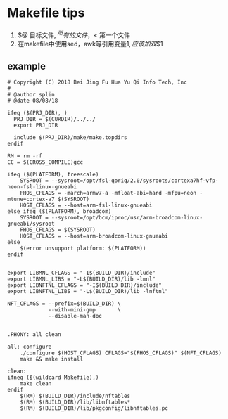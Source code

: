 # Makefile tips
1. $@ 目标文件, $^所有的文件，$< 第一个文件
2. 在makefile中使用sed，awk等引用变量$1,应该加双$$1

## example
    
    # Copyright (C) 2018 Bei Jing Fu Hua Yu Qi Info Tech, Inc
    #
    # @author splin
    # @date 08/08/18

    ifeq ($(PRJ_DIR), )
      PRJ_DIR = $(CURDIR)/../../
      export PRJ_DIR

      include $(PRJ_DIR)/make/make.topdirs
    endif

    RM = rm -rf 
    CC = $(CROSS_COMPILE)gcc
     
    ifeq ($(PLATFORM), freescale)
        SYSROOT = --sysroot=/opt/fsl-qoriq/2.0/sysroots/cortexa7hf-vfp-neon-fsl-linux-gnueabi
        FHOS_CFLAGS = -march=armv7-a -mfloat-abi=hard -mfpu=neon -mtune=cortex-a7 $(SYSROOT)
        HOST_CFLAGS = --host=arm-fsl-linux-gnueabi
    else ifeq ($(PLATFORM), broadcom)
        SYSROOT = --sysroot=/opt/bcm/iproc/usr/arm-broadcom-linux-gnueabi/sysroot
        FHOS_CFLAGS = $(SYSROOT)
        HOST_CFLAGS = --host=arm-broadcom-linux-gnueabi
    else
        $(error unsupport platform: $(PLATFORM))
    endif


    export LIBMNL_CFLAGS = "-I$(BUILD_DIR)/include"
    export LIBMNL_LIBS = "-L$(BUILD_DIR)/lib -lmnl"
    export LIBNFTNL_CFLAGS = "-I$(BUILD_DIR)/include"
    export LIBNFTNL_LIBS = "-L$(BUILD_DIR)/lib -lnftnl"

    NFT_CFLAGS = --prefix=$(BUILD_DIR) \
                 --with-mini-gmp       \   
                 --disable-man-doc


    .PHONY: all clean

    all: configure
        ./configure $(HOST_CFLAGS) CFLAGS="$(FHOS_CFLAGS)" $(NFT_CFLAGS)
        make && make install

    clean:
    ifneq ($(wildcard Makefile),)
        make clean
    endif
        $(RM) $(BUILD_DIR)/include/nftables
        $(RM) $(BUILD_DIR)/lib/libnftables*
        $(RM) $(BUILD_DIR)/lib/pkgconfig/libnftables.pc
